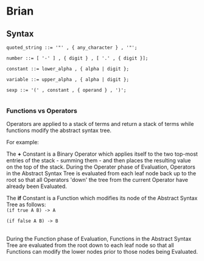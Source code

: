 # Brian

## Syntax

<code>quoted_string ::= '"' , { any_character } , '"';  
number ::= [ '-' ] , { digit } , [ '.' , { digit }];  
constant ::= lower_alpha , { alpha | digit };  
variable ::= upper_alpha , { alpha | digit };  
sexp ::= '(' , constant , { operand } , ')';  
</code>  

### Functions vs Operators

Operators are applied to a stack of terms and return a stack of terms while functions modify the abstract syntax tree.

For example:  

The <b>+</b> Constant is a Binary Operator which applies itself to the two top-most entries of the stack - summing them - and then places the resulting value on the top of the stack. During the Operater phase of Evaluation, Operators in the Abstract Syntax Tree is evaluated from each leaf node back up to the root so that all Operators 'down' the tree from the current Operator have already been Evaluated.

The <b>if</b> Constant is a Function which modifies its node of the Abstract Syntax Tree as follows:  
<code>(if true A B) -> A  
(if false A B) -> B  
</code>  
During the Function phase of Evaluation, Functions in the Abstract Syntax Tree are evaluated from the root down to each leaf node so that all Functions can modify the lower nodes prior to those nodes being Evaluated. 